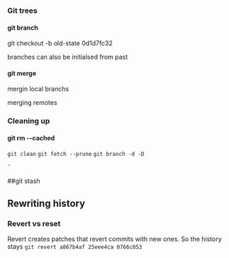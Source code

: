 

### Git trees

#### git branch
git checkout -b old-state 0d1d7fc32


branches can also be initialsed from past 
#### git merge

mergin local branchs

merging remotes

### Cleaning up

#### git rm --cached <file>

`git clean`
`git fetch --prune`
`git branch -d -D`

¨

##git stash

## Rewriting history
### Revert vs reset
Revert creates patches that revert commits with new ones. So the history stays
`git revert a867b4af 25eee4ca 0766c053`

